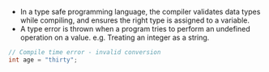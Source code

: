- In a type safe programming language, the compiler validates data types while compiling, and ensures the right type is assigned to a variable.
- A type error is thrown when a program tries to perform an undefined operation on a value. e.g. Treating an integer as a string.

```cpp
// Compile time error - invalid conversion
int age = "thirty";
```